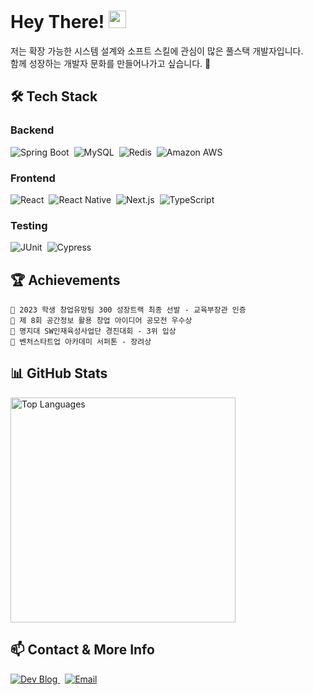 <!-- Header -->
<div>
  <h1>
    Hey There!
    <img src="https://media.giphy.com/media/hvRJCLFzcasrR4ia7z/giphy.gif" width="28">
  </h1>
</div>

저는 확장 가능한 시스템 설계와 소프트 스킬에 관심이 많은 풀스택 개발자입니다. <br>
함께 성장하는 개발자 문화를 만들어나가고 싶습니다. 🌱

## 🛠 Tech Stack

### Backend

<p>
  <img alt="Spring Boot" src="https://img.shields.io/badge/Spring_Boot-6DB33F?style=for-the-badge&logo=spring-boot&logoColor=white">&nbsp;
  <img alt="MySQL" src="https://img.shields.io/badge/MySQL-4479A1?style=for-the-badge&logo=mysql&logoColor=white">&nbsp;
  <img alt="Redis" src="https://img.shields.io/badge/Redis-DC382D?style=for-the-badge&logo=redis&logoColor=white">&nbsp;
  <img alt="Amazon AWS" src="https://img.shields.io/badge/AWS-232F3E?style=for-the-badge&logo=amazon-aws&logoColor=white">
</p>

### Frontend

<p>
  <img alt="React" src="https://img.shields.io/badge/React-61DAFB?style=for-the-badge&logo=react&logoColor=black">&nbsp;
  <img alt="React Native" src="https://img.shields.io/badge/React_Native-61DAFB?style=for-the-badge&logo=react&logoColor=black">&nbsp;
  <img alt="Next.js" src="https://img.shields.io/badge/Next.js-000000?style=for-the-badge&logo=next.js&logoColor=white">&nbsp;
  <img alt="TypeScript" src="https://img.shields.io/badge/TypeScript-3178C6?style=for-the-badge&logo=typescript&logoColor=white">
</p>

### Testing

<p>
  <img alt="JUnit" src="https://img.shields.io/badge/JUnit5-25A162?style=for-the-badge&logo=junit5&logoColor=white">&nbsp;
  <img alt="Cypress" src="https://img.shields.io/badge/Cypress-17202C?style=for-the-badge&logo=cypress&logoColor=white">
</p>

## 🏆 Achievements

```
🎯 2023 학생 창업유망팀 300 성장트랙 최종 선발 - 교육부장관 인증
🎯 제 8회 공간정보 활용 창업 아이디어 공모전 우수상
🎯 명지대 SW인재육성사업단 경진대회 - 3위 입상
🎯 벤처스타트업 아카데미 서퍼톤 - 장려상
```

## 📊 GitHub Stats

<img 
  src="https://github-readme-stats.vercel.app/api/top-langs/?username=wodnd0131&layout=compact&theme=vue" 
  alt="Top Languages"
  width="360"
/>

## 📫 Contact & More Info

<p>
  <a href="https://wodnd0131.notion.site/" target="_blank">
    <img src="https://img.shields.io/badge/Dev_Blog-000000?style=for-the-badge&logo=notion&logoColor=white" alt="Dev Blog" />
  </a>&nbsp;
  <a href="mailto:wodnd0131@gmail.com">
    <img src="https://img.shields.io/badge/Email-D14836?style=for-the-badge&logo=gmail&logoColor=white" alt="Email" />
  </a>
</p>
